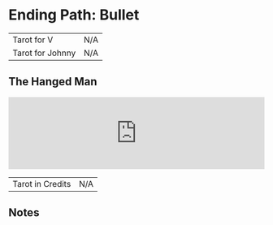 # Ending Path: Bullet

|                  |                                  |
|------------------|----------------------------------|
| Tarot for V      | N/A                              |
| Tarot for Johnny | N/A                              |

## The Hanged Man

<iframe style="aspect-ratio: 32/9; width:100%" src="https://www.youtube.com/embed/a-bNta5wvPE" frameborder="0" allow="accelerometer; autoplay; encrypted-media; gyroscope; picture-in-picture" allowfullscreen></iframe>

|                  |                                  |
|------------------|----------------------------------|
| Tarot in Credits | N/A                              |

## Notes
